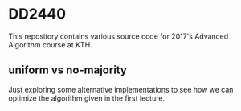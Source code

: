 # DD2440

This repository contains various source code for 2017's Advanced Algorithm course at KTH.

## uniform vs no-majority

Just exploring some alternative implementations to see how we can optimize the algorithm given in the first lecture.

